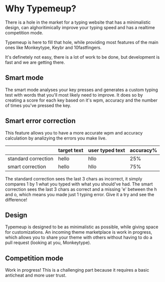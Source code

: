 # Why Typemeup?
There is a hole in the market for a typing website that has a minimalistic design, can alghoritimically improve your typing speed and has a realtime competition mode.

Typemeup is here to fill that hole, while providing most features of the main ones like Monkeytype, Keybr and 10fastfingers.

It's definetely not easy, there is a lot of work to be done, but development is fast and we are getting there.

## Smart mode
The smart mode analyses your key presses and generates a custom typing test with words that you'll most likely need to improve. It does so by creating a score for each key based on it's wpm, accuracy and the number of times you've pressed the key.

## Smart error correction
This feature allows you to have a more accurate wpm and accuracy calculation by analizying the errors you make live.

|           |target text | user typed text | accuracy%|
|-----------|------------------|------------|-----------|
|standard correction  | hello | hllo | 25% |
|smart correction      | hello | hllo | 75% |

The standard correction sees the last 3 chars as incorrect, it simply compares 1 by 1 what you typed with what you should've had. 
The smart correction sees the last 3 chars as correct and a missing 'e' between the h and o, which means you made just 1 typing error.
Give it a try and see the difference!

## Design
Typemeup is designed to be as minimalistic as possible, while giving space for customizations. 
An incoming theme marketplace is work in progress, which allows you to share your theme with others without having to do a pull request (looking at you, Monkeytype).


## Competition mode
Work in progress! This is a challenging part because it requires a basic anticheat and more user trust. 
